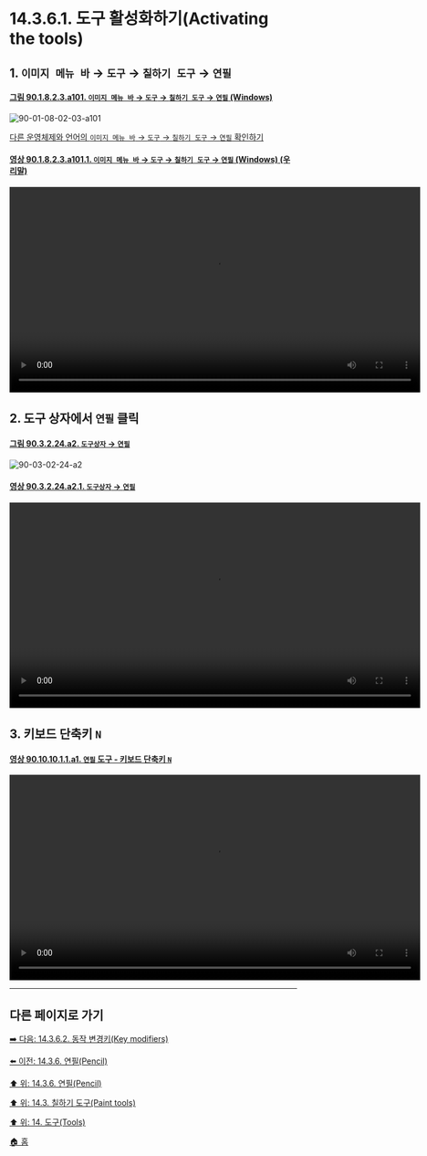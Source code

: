 # 14.3.6.1. 도구 활성화하기(Activating the tools)

<a id="14-03-06-01-s1"></a>

## 1. `이미지 메뉴 바` → `도구` → `칠하기 도구` → `연필`

<a id="90-01-08-02-03-a101"></a>

#### [그림 90.1.8.2.3.a101. `이미지 메뉴 바` → `도구` → `칠하기 도구` → `연필` (Windows)](./90-01-08-02-03-pencil.md#90-01-08-02-03-a101)
![90-01-08-02-03-a101](https://github.com/wonder13662/gimp/assets/15767104/3a212da3-0bfd-486e-8ec5-273f6e7eac2a)

[다른 운영체제와 언어의 `이미지 메뉴 바` → `도구` → `칠하기 도구` → `연필` 확인하기](./90-01-08-02-03-pencil.md#90-01-08-02-03-a102)

<a id="90-01-08-02-03-a101-01"></a>

#### [영상 90.1.8.2.3.a101.1. `이미지 메뉴 바` → `도구` → `칠하기 도구` → `연필` (Windows) (우리말)](./90-01-08-02-03-pencil.md#90-01-08-02-03-a101-01)
<video controls="controls" width="720" src="https://github.com/wonder13662/gimp/assets/15767104/e694827e-6a70-4d39-a24e-8df798e6b60d"></video>

<a id="14-03-06-01-s2"></a>

## 2. 도구 상자에서 `연필` 클릭

<a id="90-03-02-24-a2"></a>

#### [그림 90.3.2.24.a2. `도구상자` → `연필`](./90-03-02-24-pencil.md#90-03-02-24-a2)
![90-03-02-24-a2](https://github.com/wonder13662/gimp/assets/15767104/aa88490b-f8f2-4087-9151-da457b0e271b)

<a id="90-03-02-24-a2-01"></a>

#### [영상 90.3.2.24.a2.1. `도구상자` → `연필`](./90-03-02-24-pencil.md#90-03-02-24-a2-01)
<video controls="controls" width="720" src="https://github.com/wonder13662/gimp/assets/15767104/111a6200-5cca-4a51-be4c-6eaa4f550d2e"></video>

<a id="14-03-06-01-s3"></a>

## 3. 키보드 단축키 `N`

<a id="90-10-10-01-01-a1"></a>

#### [영상 90.10.10.1.1.a1. `연필` 도구 - 키보드 단축키 `N`](./90-10-10-01-01-n.md#90-10-10-01-01-a1)
<video controls="controls" width="720" src="https://github.com/wonder13662/gimp/assets/15767104/78ce5003-a378-44b0-9f00-fb1c9b417571"></video>

***

## 다른 페이지로 가기

[➡️ 다음: 14.3.6.2. 동작 변경키(Key modifiers)](./14-03-06-02-key_modifiers.md)

[⬅️ 이전: 14.3.6. 연필(Pencil)](./14-03-06-00-pencil.md)

[⬆️ 위: 14.3.6. 연필(Pencil)](./14-03-06-00-pencil.md)

[⬆️ 위: 14.3. 칠하기 도구(Paint tools)](./14-03-00-paint-tools.md)

[⬆️ 위: 14. 도구(Tools)](./14-00-tools.md)

[🏠 홈](./00-home.md)
